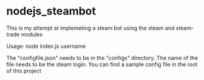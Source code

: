 nodejs_steambot
===============
This is my attempt at implemeting a steam bot using the steam and steam-trade modules

Usage:
node index.js username

The "configfile.json" needs to be in the "configs" directory. The name of the file needs to be the steam login. You can find a sample config file in the root of this project
